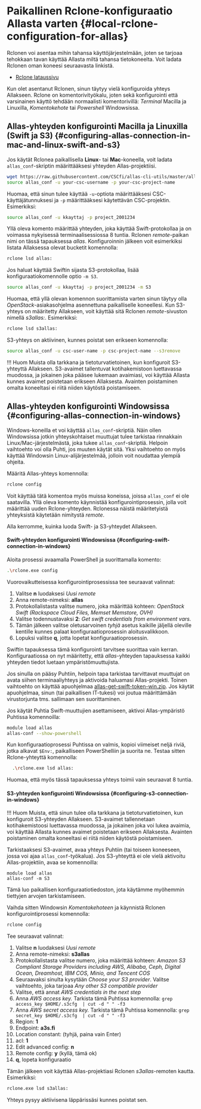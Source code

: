 # Paikallinen Rclone-konfiguraatio Allasta varten {#local-rclone-configuration-for-allas}

Rclonen voi asentaa mihin tahansa käyttöjärjestelmään, joten se tarjoaa tehokkaan tavan käyttää Allasta miltä tahansa tietokoneelta. Voit ladata Rclonen oman koneesi seuraavasta linkistä.

* [Rclone lataussivu](https://rclone.org/downloads/)

Kun olet asentanut Rclonen, sinun täytyy vielä konfiguroida yhteys Allakseen. Rclone on komentorivityökalu, joten sekä konfigurointi että varsinainen käyttö tehdään normaalisti komentorivillä: _Terminal_ Macilla ja Linuxilla, _Komentokehote_ tai _Powershell_ Windowsissa.

## Allas-yhteyden konfigurointi Macilla ja Linuxilla (Swift ja S3) {#configuring-allas-connection-in-mac-and-linux-swift-and-s3}

Jos käytät Rclonea paikallisella **Linux**- tai **Mac**-koneella, voit ladata `allas_conf`-skriptin määrittääksesi yhteyden Allas-projektiisi.

```bash
wget https://raw.githubusercontent.com/CSCfi/allas-cli-utils/master/allas_conf
source allas_conf -u your-csc-username -p your-csc-project-name
```

Huomaa, että sinun tulee käyttää `-u`-optiota määrittääksesi CSC-käyttäjätunnuksesi ja `-p` määrittääksesi käytettävän CSC-projektin. Esimerkiksi:

```bash
source allas_conf -u kkayttaj -p project_2001234
```

Yllä oleva komento määrittää yhteyden, joka käyttää Swift-protokollaa ja on voimassa nykyisessä
terminaalisessiossa 8 tuntia. Rclonen _remote_-paikan nimi on tässä tapauksessa _allas_. Konfiguroinnin jälkeen voit esimerkiksi listata Allaksessa olevat bucketit komennolla:

```bash
rclone lsd allas:
```

Jos haluat käyttää Swiftin sijasta S3-protokollaa, lisää konfiguraatiokomennolle optio `-m S3`.

```bash
source allas_conf -u kkayttaj -p project_2001234 -m S3
```

Huomaa, että yllä olevan komennon suorittamista varten sinun täytyy olla _OpenStack_-asiakasohjelma asennettuna paikalliselle koneellesi. Kun S3-yhteys on määritetty Allakseen, voit käyttää sitä Rclonen _remote_-sivuston nimellä _s3allas:_. Esimerkiksi:

```bash
rclone lsd s3allas:
```

S3-yhteys on aktiivinen, kunnes poistat sen erikseen komennolla:

```bash
source allas_conf -u csc-user-name -p csc-project-name --s3remove
```

!!! Huom
    Muista olla tarkkana ja tietoturvatietoinen, kun konfiguroit S3-yhteyttä Allakseen. S3-avaimet tallentuvat kotihakemistoon luettavassa muodossa, ja jokainen joka pääsee lukemaan avaimiasi, voi käyttää Allasta kunnes avaimet poistetaan erikseen Allaksesta. Avainten poistaminen omalta koneeltasi ei riitä niiden käytöstä poistamiseen.

## Allas-yhteyden konfigurointi Windowsissa {#configuring-allas-connection-in-windows}

Windows-koneilla et voi käyttää `allas_conf`-skriptiä. Näin ollen Windowsissa jotkin yhteyskohtaiset muuttujat tulee tarkistaa rinnakkain Linux/Mac-järjestelmästä, joka tukee `allas_conf`-skriptiä. Helpoin vaihtoehto voi olla Puhti, jos muuten käytät sitä. Yksi vaihtoehto on myös käyttää Windowsin Linux-alijärjestelmää, jolloin voit noudattaa ylempiä ohjeita.

Määritä Allas-yhteys komennolla:

```bash
rclone config
```

Voit käyttää tätä komentoa myös muissa koneissa, joissa `allas_conf` ei ole saatavilla.
Yllä oleva komento käynnistää konfigurointiprosessin, jolla voit määrittää uuden Rclone-yhteyden. Rclonessa näistä määritetyistä yhteyksistä käytetään nimitystä _remote_.

Alla kerromme, kuinka luoda Swift- ja S3-yhteydet Allakseen.

#### Swift-yhteyden konfigurointi Windowsissa {#configuring-swift-connection-in-windows}

Aloita prosessi avaamalla PowerShell ja suorittamalla komento:

```bash
.\rclone.exe config
```

Vuorovaikutteisessa konfigurointiprosessissa tee seuraavat valinnat:

1. Valitse **n** luodaksesi _Uusi remote_
2. Anna remote-nimeksi: **allas**
3. Protokollalistasta valitse numero, joka määrittää kohteen:
_OpenStack Swift (Rackspace Cloud Files, Memset Memstore, OVH)_
4. Valitse todennustavaksi **2**: _Get swift credentials from environment vars._
5. Tämän jälkeen valitse oletusarvoinen _tyhjä_ asetus kaikille jäljellä oleville kentille kunnes palaat konfiguraatioprosessin aloitusvalikkoon.
6. Lopuksi valitse **q**, jotta lopetat konfiguraatioprosessin.

Swiftin tapauksessa tämä konfigurointi tarvitsee suorittaa vain kerran. Konfiguraatiossa on nyt määritetty, että _allas_-yhteyden tapauksessa kaikki yhteyden tiedot luetaan ympäristömuuttujista.

Jos sinulla on pääsy Puhtiin, helpoin tapa tarkistaa tarvittavat muuttujat on avata siihen terminaaliyhteys ja aktivoida haluamasi Allas-projekti. Toinen vaihtoehto on käyttää apuohjelmaa [allas-get-swift-token-win.zip](https://github.com/CSCfi/allas-get-swift-token/releases/download/v1.0.0/allas-get-swift-token-win.zip). Jos käytät apuohjelmaa, sinun (tai paikallisen IT-tukesi) voi joutua määrittämään virustorjunta tms. sallimaan sen suorittaminen.

Jos käytät Puhtia Swift-muuttujien asettamiseen, aktivoi Allas-ympäristö Puhtissa komennoilla:

```bash
module load allas
allas-conf --show-powershell
```

Kun konfiguraatioprosessi Puhtissa on valmis, kopioi viimeiset neljä riviä, jotka alkavat `$Env:`, paikalliseen PowerShelliin ja suorita ne. Testaa sitten Rclone-yhteyttä komennolla:

```bash
  .\rclone.exe lsd allas:
```

Huomaa, että myös tässä tapauksessa yhteys toimii vain seuraavat 8 tuntia.

#### S3-yhteyden konfigurointi Windowsissa {#configuring-s3-connection-in-windows}

!!! Huom
    Muista, että sinun tulee olla tarkkana ja tietoturvatietoinen, kun konfiguroit S3-yhteyden Allakseen. S3-avaimet tallennetaan kotihakemistoosi luettavassa muodossa, ja jokainen joka voi lukea avaimia, voi käyttää Allasta kunnes avaimet poistetaan erikseen Allaksesta. Avainten poistaminen omalta koneeltasi ei riitä niiden käytöstä poistamiseen.

Tarkistaaksesi S3-avaimet, avaa yhteys Puhtiin (tai toiseen koneeseen, jossa voi ajaa `allas_conf`-työkalua). Jos S3-yhteyttä ei ole vielä aktivoitu Allas-projektiin, avaa se komennoilla:

```
module load allas
allas-conf -m S3
```

Tämä luo paikallisen konfiguraatiotiedoston, jota käytämme myöhemmin tiettyjen arvojen tarkistamiseen.

Vaihda sitten Windowsin _Komentokehoteen_ ja käynnistä Rclonen konfigurointiprosessi komennolla:

```bash
rclone config
```

Tee seuraavat valinnat:

   1. Valitse **n** luodaksesi _Uusi remote_
   2. Anna remote-nimeksi: **s3allas**
   3. Protokollalistasta valitse numero, joka määrittää kohteen: _Amazon S3 Compliant Storage Providers including AWS, Alibaba, Ceph, Digital Ocean, Dreamhost, IBM COS, Minio, and Tencent COS_
   4. Seuraavaksi sinulta kysytään _Choose your S3 provider_. Valitse vaihtoehto, joka tarjoaa _Any other S3 compatible provider_
   5. Valitse, että annat _AWS credentials in the next step_
   6. Anna _AWS access key._ Tarkista tämä Puhtissa komennolla: 
   `grep access_key $HOME/.s3cfg  | cut -d " " -f3`
   7. Anna _AWS secret access key._ Tarkista tämä Puhtissa komennolla:
   `grep secret_key $HOME/.s3cfg  | cut -d " " -f3`
   8. Region: **1**
   9. Endpoint: **a3s.fi**
   10. Location constant: (tyhjä, paina vain Enter)
   11. acl: **1**
   12. Edit advanced config: **n**
   13. Remote config: **y** (kyllä, tämä ok)
   14. **q**, lopeta konfiguraatio

Tämän jälkeen voit käyttää Allas-projektiasi Rclonen _s3allas_-remoten kautta. Esimerkiksi:

```bash
rclone.exe lsd s3allas:
```

Yhteys pysyy aktiivisena läppärissäsi kunnes poistat sen.